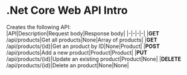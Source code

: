 # .Net Core Web API Intro
Creates the following API:  
|API|Description|Request body|Response body|
|-|-|-|-|
|**GET** /api/products|Get all products|None|Array of products|
|**GET** /api/products/{id}|Get an product by ID|None|Product|
|**POST** /api/products|Add a new product|Product|Product|
|**PUT** /api/products/{id}|Update an existing product|Product|None|
|**DELETE** /api/products/{id}|Delete an product|None|None|
